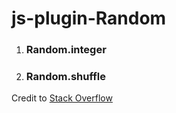 # js-plugin-Random

1. ### Random.integer
1. ### Random.shuffle
  Credit to [Stack Overflow](https://stackoverflow.com/a/12646864)
